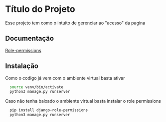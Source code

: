 
# Título do Projeto

Esse projeto tem como o intuito de gerenciar ao "acesso" da pagina


## Documentação

[Role-permissions](https://django-role-permissions.readthedocs.io/en/stable/)


## Instalação

Como o codigo já vem com o ambiente virtual basta ativar

```bash
  source venv/bin/activate
  python3 manage.py runserver
```

Caso não tenha baixado o ambiente virtual basta instalar o role permissions

```bash
  pip install django-role-permissions
  python3 manage.py runserver
```   
